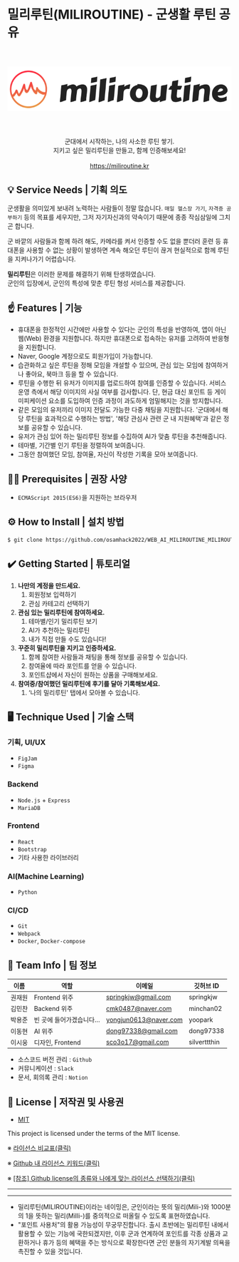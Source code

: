 # 밀리루틴(MILIROUTINE) - 군생활 루틴 공유

<div align="center">
    <img src="logo.png" alt="MILIROUTINE Logo" style="padding: 40px 0 40px 0;">
    <p>군대에서 시작하는, 나의 사소한 루틴 쌓기.<br>지키고 싶은 밀리루틴을 만들고, 함께 인증해보세요!<br><br>
        <a href="https://miliroutine.kr">https://miliroutine.kr</a>
    </p>
</div>

## 💡 Service Needs | 기획 의도

군생활을 의미있게 보내려 노력하는 사람들이 정말 많습니다. `매일 헬스장 가기`, `자격증 공부하기` 등의 목표를 세우지만, 그저 자기자신과의 약속이기 때문에 종종 작심삼일에 그치곤 합니다.

군 바깥의 사람들과 함께 하려 해도, 카메라를 켜서 인증할 수도 없을 뿐더러 훈련 등 휴대폰을 사용할 수 없는 상황이 발생하면 계속 해오던 루틴이 끊겨 현실적으로 함께 루틴을 지켜나가기 어렵습니다.

**밀리루틴**은 이러한 문제를 해결하기 위해 탄생하였습니다.  
군인의 입장에서, 군인의 특성에 맞춘 루틴 형성 서비스를 제공합니다.

## ☝️ Features | 기능

-   휴대폰을 한정적인 시간에만 사용할 수 있다는 군인의 특성을 반영하여, 앱이 아닌 웹(Web) 환경을 지원합니다. 하지만 휴대폰으로 접속하는 유저를 고려하여 반응형을 지원합니다.
-   Naver, Google 계정으로도 회원가입이 가능합니다.
-   습관화하고 싶은 루틴을 정해 모임을 개설할 수 있으며, 관심 있는 모임에 참여하거나 좋아요, 북마크 등을 할 수 있습니다.
-   루틴을 수행한 뒤 유저가 이미지를 업로드하여 참여를 인증할 수 있습니다. 서비스 운영 측에서 해당 이미지의 사실 여부를 검사합니다. 단, 현금 대신 포인트 등 게이미피케이션 요소를 도입하여 인증 과정이 과도하게 엄밀해지는 것을 방지합니다.
-   같은 모임의 유저끼리 이미지 전달도 가능한 다중 채팅을 지원합니다. '군대에서 해당 루틴을 효과적으로 수행하는 방법', '해당 관심사 관련 군 내 지원혜택'과 같은 정보를 공유할 수 있습니다.
-   유저가 관심 있어 하는 밀리루틴 정보를 수집하여 AI가 맞춤 루틴을 추천해줍니다.
-   테마별, 기간별 인기 루틴을 정렬하여 보여줍니다.
-   그동안 참여했던 모임, 참여율, 자신이 작성한 기록을 모아 보여줍니다.

## 🙆‍♂️ **Prerequisites | 권장 사양**

-   `ECMAScript 2015(ES6)`을 지원하는 브라우저

## ⚙️ How to Install | 설치 방법

```bash
$ git clone https://github.com/osamhack2022/WEB_AI_MILIROUTINE_MILIROUTINE.git
```

## ✔️ Getting Started | 튜토리얼

1. **나만의 계정을 만드세요.**
    1. 회원정보 입력하기
    2. 관심 카테고리 선택하기
2. **관심 있는 밀리루틴에 참여하세요.**
    1. 테마별/인기 밀리루틴 보기
    2. AI가 추천하는 밀리루틴
    3. 내가 직접 만들 수도 있습니다!
3. **꾸준히 밀리루틴을 지키고 인증하세요.**
    1. 함께 참여한 사람들과 채팅을 통해 정보를 공유할 수 있습니다.
    2. 참여율에 따라 포인트를 얻을 수 있습니다.
    3. 포인트샵에서 자신이 원하는 상품을 구매해보세요.
4. **참여중/참여했던 밀리루틴에 후기를 달아 기록해보세요.**
    1. ‘나의 밀리루틴' 탭에서 모아볼 수 있습니다.

## 🖥️ **Technique Used | 기술 스택**

### 기획, UI/UX

-   `FigJam`
-   `Figma`

### Backend

-   `Node.js` + `Express`
-   `MariaDB`

### Frontend

-   `React`
-   `Bootstrap`
-   기타 사용한 라이브러리

### AI(Machine Learning)

-   `Python`

### CI/CD

-   `Git`
-   `Webpack`
-   `Docker`, `Docker-compose`

## 👋 **Team Info | 팀 정보**

| 이름   | 역할                    | 이메일                | 깃허브 ID    |
| ------ | ----------------------- | --------------------- | ------------ |
| 권재원 | Frontend 위주           | springkjw@gmail.com   | springkjw    |
| 김민찬 | Backend 위주            | cmk0487@naver.com     | minchan02    |
| 박용준 | 빈 곳에 들어가겠습니다… | yongjun0613@naver.com | yoopark      |
| 이동현 | AI 위주                 | dong97338@gmail.com   | dong97338    |
| 이시웅 | 디자인, Frontend        | sco3o17@gmail.com     | silverttthin |

-   소스코드 버전 관리 : `Github`
-   커뮤니케이션 : `Slack`
-   문서, 회의록 관리 : `Notion`

## 📃 License | 저작권 및 사용권

-   [MIT](https://github.com/osam2020-WEB/Sample-ProjectName-TeamName/blob/master/license.md)

This project is licensed under the terms of the MIT license.

※ [라이선스 비교표(클릭)](https://olis.or.kr/license/compareGuide.do)

※ [Github 내 라이선스 키워드(클릭)](https://docs.github.com/en/github/creating-cloning-and-archiving-repositories/creating-a-repository-on-github/licensing-a-repository)

※ [[참조] Github license의 종류와 나에게 맞는 라이선스 선택하기(클릭)](https://flyingsquirrel.medium.com/github-license%EC%9D%98-%EC%A2%85%EB%A5%98%EC%99%80-%EB%82%98%EC%97%90%EA%B2%8C-%EB%A7%9E%EB%8A%94-%EB%9D%BC%EC%9D%B4%EC%84%A0%EC%8A%A4-%EC%84%A0%ED%83%9D%ED%95%98%EA%B8%B0-ae29925e8ff4)

---

---

-   밀리루틴(MILIROUTINE)이라는 네이밍은, 군인이라는 뜻의 밀리(Mili-)와 1000분의 1을 뜻하는 밀리(Milli-)를 중의적으로 떠올릴 수 있도록 표현하였습니다.
-   "포인트 사용처"의 활용 가능성이 무궁무진합니다. 출시 초반에는 밀리루틴 내에서 활용할 수 있는 기능에 국한되겠지만, 이후 군과 연계하여 포인트를 각종 상품과 교환하거나 휴가 등의 혜택을 주는 방식으로 확장한다면 군인 분들의 자기계발 의욕을 촉진할 수 있을 것입니다.

